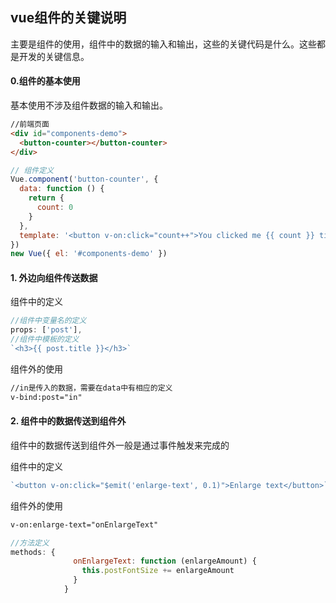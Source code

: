 ## vue组件的关键说明

主要是组件的使用，组件中的数据的输入和输出，这些的关键代码是什么。这些都是开发的关键信息。

#### 0.组件的基本使用

基本使用不涉及组件数据的输入和输出。

```html
//前端页面
<div id="components-demo">
  <button-counter></button-counter>
</div>
```

```js
// 组件定义
Vue.component('button-counter', {
  data: function () {
    return {
      count: 0
    }
  },
  template: '<button v-on:click="count++">You clicked me {{ count }} times.</button>'
})
new Vue({ el: '#components-demo' })
```



#### 1. 外边向组件传送数据

组件中的定义

```js
//组件中变量名的定义
props: ['post'],
//组件中模板的定义
`<h3>{{ post.title }}</h3>`
```

组件外的使用

```html
//in是传入的数据，需要在data中有相应的定义
v-bind:post="in"
```



#### 2. 组件中的数据传送到组件外

组件中的数据传送到组件外一般是通过事件触发来完成的

组件中的定义

```js
`<button v-on:click="$emit('enlarge-text', 0.1)">Enlarge text</button>`
```

组件外的使用

```html
v-on:enlarge-text="onEnlargeText"
```

```js
//方法定义          
methods: {
              onEnlargeText: function (enlargeAmount) {
                this.postFontSize += enlargeAmount
              }
            }
```

